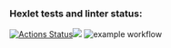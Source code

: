 ### Hexlet tests and linter status:
[![Actions Status](https://github.com/nanitll/python-project-lvl1/workflows/hexlet-check/badge.svg)](https://github.com/nanitll/python-project-lvl1/actions)<a href="https://codeclimate.com/github/codeclimate/codeclimate/maintainability"><img src="https://api.codeclimate.com/v1/badges/a99a88d28ad37a79dbf6/maintainability" /></a>
![example workflow](https://github.com/github/docs/actions/workflows/main.yml/badge.svg)
